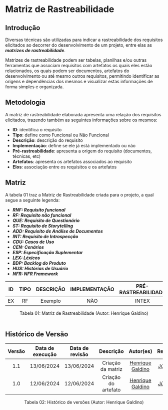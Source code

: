 # Matriz de Rastreabilidade

## Introdução

Diversas técnicas são utilizadas para indicar a rastreabilidade dos requisitos elicitados ao decorrer do desenvolvimento de um projeto, entre elas as ***matrizes de rastreabilidade***.

Matrizes de rastreabilidade podem ser tabelas, planilhas e/ou outras ferramentas que associam requisitos com artefatos os quais eles estão relacionados, os quais podem ser documentos, artefatos do desenvolvimento ou até mesmo outros requisitos, permitindo identificar as origens e dependências dos mesmos e visualizar estas informações de forma simples e organizada.

## Metodologia

A matriz de rastreabilidade elaborada apresenta uma relação dos requisitos elicitados, trazendo também as seguintes informações sobre os mesmos:

- **ID**: identifica o requisito    
- **Tipo**: define como Funcional ou Não Funcional
- **Descrição**: descrição do requisito
- **Implementação**: define se ele já está implementado ou não
- **Pré-rastreabilidade**: apresenta a origem do requisito (documentos, técnicas, etc)
- **Artefatos**: apresenta os artefatos associados ao requisito
- **Elos**: associação entre os requisitos e os artefatos

## Matriz

A tabela 01 traz a Matriz de Rastreabilidade criada para o projeto, a qual segue a seguinte legenda:

- ***RNF: Requisito funcional***
- ***RF: Requisito não funcional***
- ***QUE: Requisito de Questionário***
- ***ST: Requisito de Storytelling***
- ***ADD: Requisito de Análise de Documentos***
- ***INT: Requisito de Introspecção***
- ***CDU: Casos de Uso***
- ***CEN: Cenários***
- ***ESP: Especificação Suplementar***
- ***LEX: Léxicos***
- ***BDP: Backlog do Produto***
- ***HUS: Histórias de Usuário***
- ***NFR: NFR Framework***

| ID | TIPO | DESCRIÇÃO | IMPLEMENTAÇÃO | PRÉ-RASTREABILIDADE | ARTEFATOS | ELOS |
| :-: | :--: | :--: | :--: | :--: | :--: | :--: |
| EX | RF | Exemplo | NÃO | INTEX | BDPEX | ELOEX |

<div align="center">
<figcaption align="center">Tabela 01: Matriz de Rastreabilidade (Autor: Henrique Galdino)</figcaption>
</div>
<br/>


## Histórico de Versão

| Versão | Data de execução | Data de revisão |  Descrição                          | Autor(es)                                           | Revisor(es)                                           |
| :----: | :--------------: | :-------------: | :---------------------------------: | :-------------------------------------------------: | :---------------------------------------------------: |
| 1.1    | 13/06/2024       | 13/06/2024      | Criação da matriz   | [Henrique Galdino](https://github.com/hgaldino05)   | [Júlio César](https://github.com/Julio1099)         |
| 1.0    | 12/06/2024       | 12/06/2024      | Criação do artefato | [Henrique Galdino](https://github.com/hgaldino05)   | [Júlio César](https://github.com/Julio1099)         |

<div align="center">
<figcaption align="center">Tabela 02: Histórico de versões (Autor: Henrique Galdino)</figcaption>
</div>
<br/>

